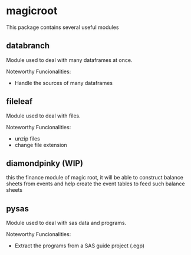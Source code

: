 # magicroot
This package contains several useful modules

## databranch
Module used to deal with many dataframes at once.

Noteworthy Funcionalities:
 - Handle the sources of many dataframes

## fileleaf
Module used to deal with files.

Noteworthy Funcionalities:
 - unzip files
 - change file extension

## diamondpinky (WIP)
this the finance module of magic root, it will be able to construct balance sheets from events and help create the event tables to feed such balance sheets

## pysas
Module used to deal with sas data and programs.

Noteworthy Funcionalities:
 - Extract the programs from a SAS guide project (.egp)
